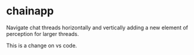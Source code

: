 # chainapp

Navigate chat threads horizontally and vertically adding a new element of perception for larger threads. 

This is a change on vs code.


